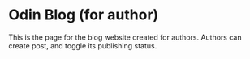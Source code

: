 # Odin Blog (for author)

This is the page for the blog website created for authors. Authors can create post, and toggle its publishing status.